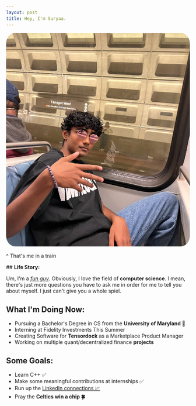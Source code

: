 ```yaml
---
layout: post
title: Hey, I'm Suryaa.
---
```

<style>
img {
  border-radius: 5%;
}
</style>
<img src="public\IMG_9259.png" alt="Suryaa">
<p class="message">
  ^ That's me in a train
</p>
## <b>Life Story:</b>

Um, I'm a <a href="https://www.youtube.com/watch?v=zIwh0njInPk&ab_channel=Ball"><i>fun guy</i></a>. Obviously, I love the field of <b>computer science</b>. I mean, there's just more questions you have to ask me in order for me to tell you about myself. I just can't give you a whole spiel.


## <b>What I'm Doing Now:</b>
* Pursuing a Bachelor's Degree in CS from the <b> University of Maryland &#128034;</b>
* Interning at Fidelity Investments This Summer
* Creating Software for <b>Tensordock</b> as a Marketplace Product Manager
* Working on multiple quant/decentralized finance <b>projects</b>

## <b>Some Goals:</b>
* Learn C++ &#9989;
* Make some meaningful contributions at internships &#9989;
* Run up the <a href="https://www.linkedin.com/in/suryaa-rajinikanth/"> LinkedIn connections &#128200;</a>
* Pray the <b>Celtics win a chip &#127808;</b>


